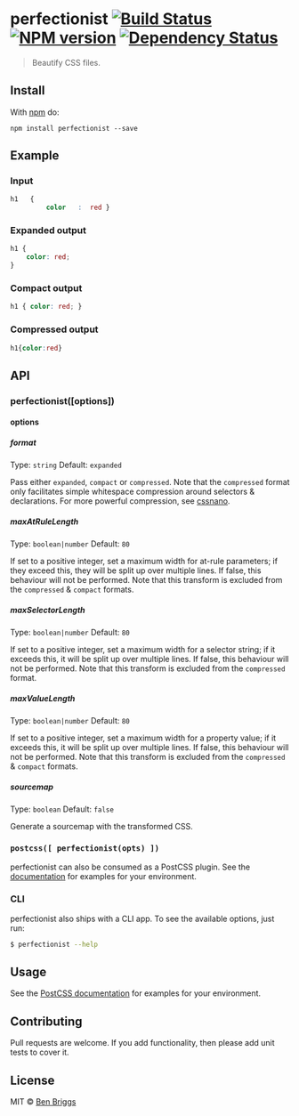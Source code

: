 # perfectionist [![Build Status](https://travis-ci.org/ben-eb/perfectionist.svg?branch=master)][ci] [![NPM version](https://badge.fury.io/js/perfectionist.svg)][npm] [![Dependency Status](https://gemnasium.com/ben-eb/perfectionist.svg)][deps]

> Beautify CSS files.

## Install

With [npm](https://npmjs.org/package/perfectionist) do:

```
npm install perfectionist --save
```

## Example

### Input

```css
h1   {
         color   :  red }
```

### Expanded output

```css
h1 {
    color: red;
}
```

### Compact output

```css
h1 { color: red; }
```

### Compressed output

```css
h1{color:red}
```

## API

### perfectionist([options])

#### options

##### format

Type: `string`
Default: `expanded`

Pass either `expanded`, `compact` or `compressed`. Note that the `compressed`
format only facilitates simple whitespace compression around selectors &
declarations. For more powerful compression, see [cssnano].

##### maxAtRuleLength

Type: `boolean|number`
Default: `80`

If set to a positive integer, set a maximum width for at-rule parameters; if
they exceed this, they will be split up over multiple lines. If false, this
behaviour will not be performed. Note that this transform is excluded from the
`compressed` & `compact` formats.

##### maxSelectorLength

Type: `boolean|number`
Default: `80`

If set to a positive integer, set a maximum width for a selector string; if
it exceeds this, it will be split up over multiple lines. If false, this
behaviour will not be performed. Note that this transform is excluded from the
`compressed` format.

##### maxValueLength

Type: `boolean|number`
Default: `80`

If set to a positive integer, set a maximum width for a property value; if
it exceeds this, it will be split up over multiple lines. If false, this
behaviour will not be performed. Note that this transform is excluded from the
`compressed` & `compact` formats.

##### sourcemap

Type: `boolean`
Default: `false`

Generate a sourcemap with the transformed CSS.

### `postcss([ perfectionist(opts) ])`

perfectionist can also be consumed as a PostCSS plugin. See the
[documentation](https://github.com/postcss/postcss#usage) for examples for
your environment.

### CLI

perfectionist also ships with a CLI app. To see the available options, just run:

```sh
$ perfectionist --help
```

## Usage

See the [PostCSS documentation](https://github.com/postcss/postcss#usage) for
examples for your environment.

## Contributing

Pull requests are welcome. If you add functionality, then please add unit tests
to cover it.

## License

MIT © [Ben Briggs](http://beneb.info)

[ci]:      https://travis-ci.org/ben-eb/perfectionist
[cssnano]: https://github.com/ben-eb/cssnano
[deps]:    https://gemnasium.com/ben-eb/perfectionist
[npm]:     http://badge.fury.io/js/perfectionist
[postcss]: https://github.com/postcss/postcss

